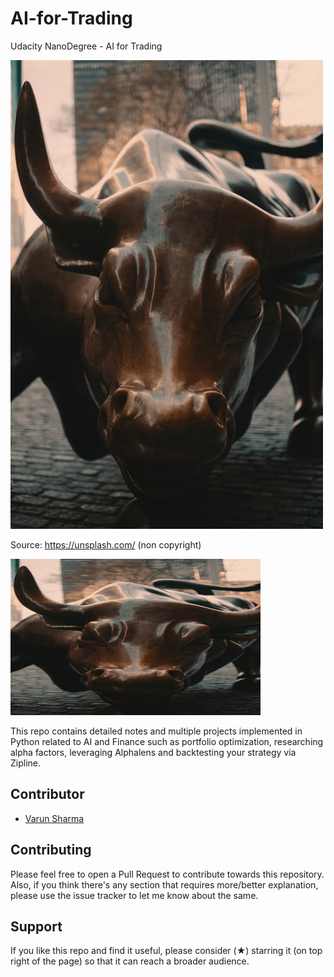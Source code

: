 # AI-for-Trading
 Udacity NanoDegree - AI for Trading

![](assets/README-bb41db2f.png)

  Source: https://unsplash.com/ (non copyright)


<img src="./images/Bull.png" width="400" height="250"></img>

This repo contains detailed notes and multiple projects implemented in Python related to AI and Finance such as portfolio optimization, researching alpha factors, leveraging Alphalens and backtesting your strategy via Zipline.



## Contributor
- [Varun Sharma](https://github.com/sharmavarun1985)

## Contributing

Please feel free to open a Pull Request to contribute towards this repository. Also, if you think there's any section that requires more/better explanation, please use the issue tracker to let me know about the same.

## Support

If you like this repo and find it useful, please consider (★) starring it (on top right of the page) so that it can reach a broader audience.
